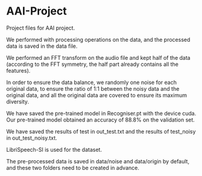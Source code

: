 # AAI-Project
Project files for AAI project.

We performed with processing operations on the data, and the processed data is saved in the data file.

We performed an FFT transform on the audio file and kept half of the data (according to the FFT symmetry, the half part already contains all the features).

In order to ensure the data balance, we randomly one noise for each original data, to ensure the ratio of 1:1 between the noisy data and the original data, and all the original data are covered to ensure its maximum diversity.

We have saved the pre-trained model in Recogniser.pt with the device cuda. Our pre-trained model obtained an accuracy of 88.8% on the validation set.

We have saved the results of test in out_test.txt and the results of test_noisy in out_test_noisy.txt.

LibriSpeech-SI is used for the dataset.

The pre-processed data is saved in data/noise and data/origin by default, and these two folders need to be created in advance.
